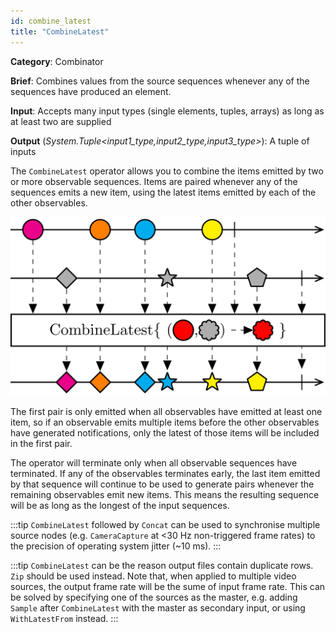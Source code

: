 ```yaml
---
id: combine_latest
title: "CombineLatest"
---
```


**Category**: Combinator 

**Brief**: Combines values from the source sequences whenever any of the sequences have produced an element.

**Input**: Accepts many input types (single elements, tuples, arrays) as long as at least two are supplied

**Output** (*System.Tuple<input1_type,input2_type,input3_type>*): A tuple of inputs

The `CombineLatest` operator allows you to combine the items emitted by two or more observable sequences. Items are paired whenever any of the sequences emits a new item, using the latest items emitted by each of the other observables.

![CombineLatest operator](images/combine_latest.svg)

The first pair is only emitted when all observables have emitted at least one item, so if an observable emits multiple items before the other observables have generated notifications, only the latest of those items will be included in the first pair.

The operator will terminate only when all observable sequences have terminated. If any of the observables terminates early, the last item emitted by that sequence will continue to be used to generate pairs whenever the remaining observables emit new items. This means the resulting sequence will be as long as the longest of the input sequences.

:::tip
`CombineLatest` followed by `Concat` can be used to synchronise multiple source nodes (e.g. `CameraCapture` at <30 Hz non-triggered frame rates) to the precision of operating system jitter (~10 ms).
:::

:::tip
`CombineLatest` can be the reason output files contain duplicate rows. `Zip` should be used instead. 
Note that, when applied to multiple video sources, the output frame rate will be the sume of input frame rate. This can be solved by specifying one of the sources as the master, e.g. adding `Sample` after `CombineLatest` with the master as secondary input, or using `WithLatestFrom` instead.
:::